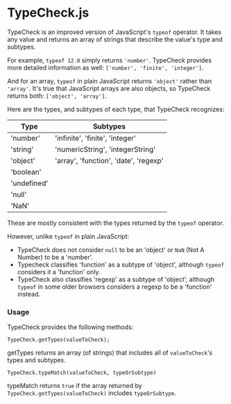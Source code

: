 # TypeCheck.js

TypeCheck is an improved version of JavaScript's `typeof` operator. It takes any value and returns an array of strings that describe the value's type and subtypes.

For example, `typeof 12.0` simply returns `'number'`. TypeCheck provides more detailed information as well: `['number', 'finite', 'integer']`.

And for an array, `typeof` in plain JavaScript returns `'object'` rather than `'array'`. It's true that JavaScript arrays are also objects, so TypeCheck returns both: `['object', 'array']`.

Here are the types, and subtypes of each type, that TypeCheck recognizes:

| Type        | Subtypes                              |
|-------------|---------------------------------------|
| 'number'    | 'infinite', 'finite', 'integer'       |
| 'string'    | 'numericString', 'integerString'      |
| 'object'    | 'array', 'function', 'date', 'regexp' |
| 'boolean'   |                                       |
| 'undefined' |                                       |
| 'null'      |                                       |
| 'NaN'       |                                       |

These are mostly consistent with the types returned by the `typeof` operator.

However, unlike `typeof` in plain JavaScript:

- TypeCheck does not consider `null` to be an 'object' or `NaN` (Not A Number) to be a 'number'.
- Typecheck classifies 'function' as a subtype of 'object', although `typeof` considers it a 'function' only.
- TypeCheck also classifies 'regexp' as a subtype of 'object', although `typeof` in some older browsers considers a regexp to be a 'function' instead.

### Usage

TypeCheck provides the following methods:

```
TypeCheck.getTypes(valueToCheck);
```

getTypes returns an array (of strings) that includes all of `valueToCheck`'s types and subtypes.

```
TypeCheck.typeMatch(valueToCheck, typeOrSubtype)
```

typeMatch returns `true` if the array returned by `TypeCheck.getTypes(valueToCheck)` includes `typeOrSubtype`.
